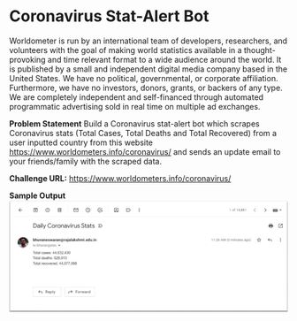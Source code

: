 # Coronavirus Stat-Alert Bot

Worldometer is run by an international team of developers, researchers, and volunteers with
the goal of making world statistics available in a thought-provoking and time relevant format
to a wide audience around the world. It is published by a small and independent digital media
company based in the United States. We have no political, governmental, or corporate
affiliation. Furthermore, we have no investors, donors, grants, or backers of any type. We are
completely independent and self-financed through automated programmatic advertising sold
in real time on multiple ad exchanges.

**Problem Statement**
Build a Coronavirus stat-alert bot which scrapes Coronavirus stats (Total Cases, Total Deaths
and Total Recovered) from a user inputted country from this website
https://www.worldometers.info/coronavirus/ and sends an update email to your
friends/family with the scraped data.

**Challenge URL:**
https://www.worldometers.info/coronavirus/

**Sample Output**
![Sample Output](image.png)
